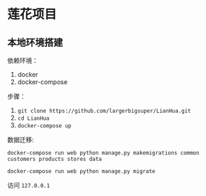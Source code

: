 # 莲花项目

## 本地环境搭建

依赖环境：
 1. docker
 2. docker-compose

步骤：
 1. `git clone https://github.com/largerbigsuper/LianHua.git`
 2. `cd LianHua`
 3. `docker-compose up`
 
数据迁移:

```shell
docker-compose run web python manage.py makemigrations common customers products stores data

docker-compose run web python manage.py migrate

```

访问 `127.0.0.1`
 